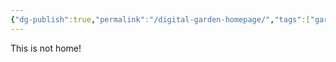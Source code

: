 ```yaml
---
{"dg-publish":true,"permalink":"/digital-garden-homepage/","tags":["gardenEntry"]}
---
```


This is not home!